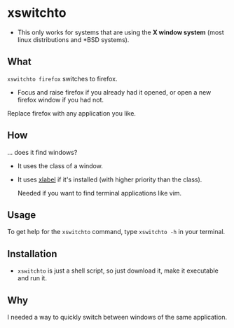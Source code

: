 # xswitchto
* This only works for systems that are using the **X window system** (most linux distributions and *BSD systems).

## What
``xswitchto firefox`` switches to firefox. 
* Focus and raise firefox if you already had it opened, or  open a new firefox window if you had not.

Replace firefox with any application you like.

## How
... does it find windows?
* It uses the class of a window.
* It uses [xlabel](https://github.com/billtsek/xlabel/) if it's installed (with higher priority than the class).

  Needed if you want to find terminal applications like vim.

## Usage
To get help for the ``xswitchto`` command, type ``xswitchto -h`` in your terminal.

## Installation
* ``xswitchto`` is just a shell script, so just download it, make it executable and run it.

## Why
I needed a way to quickly switch between windows of the same application.
